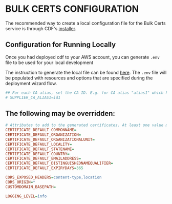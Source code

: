 # BULK CERTS CONFIGURATION

The recommended way to create a local configuration file for the Bulk Certs service is through CDF's [installer](../../installer/README.md#deployment-using-wizard).

## Configuration for Running Locally

Once you had deployed cdf to your AWS account, you can generate `.env` file to be used for your local development

The instruction to generate the local file can be found [here](../../installer/README.md#local-development). The `.env` file will be populated with resources and options that are specified during the deployment wizard flow.

```ini
## For each CA alias, set the CA ID. E.g. for CA alias "alias1" which has CA ID "id1", set:
# SUPPLIER_CA_ALIAS1=id1
```

## The following may be overridden:

```ini
# Attributes to add to the generated certificates. At least one value must be provided:
CERTIFICATE_DEFAULT_COMMONNAME=
CERTIFICATE_DEFAULT_ORGANIZATION=
CERTIFICATE_DEFAULT_ORGANIZATIONALUNIT=
CERTIFICATE_DEFAULT_LOCALITY=
CERTIFICATE_DEFAULT_STATENAME=
CERTIFICATE_DEFAULT_COUNTRY=
CERTIFICATE_DEFAULT_EMAILADDRESS=
CERTIFICATE_DEFAULT_DISTINGUISHEDNAMEQUALIFIER=
CERTIFICATE_DEFAULT_EXPIRYDAYS=365

CORS_EXPOSED_HEADERS=content-type,location
CORS_ORIGIN=*
CUSTOMDOMAIN_BASEPATH=

LOGGING_LEVEL=info
```
